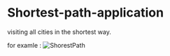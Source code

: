 # Shortest-path-application
visiting all cities in the shortest way.

for examle :
![ShorestPath](https://user-images.githubusercontent.com/92118506/189543859-3d2f008e-ad38-4caf-8e60-f0ce175cdc67.png)
